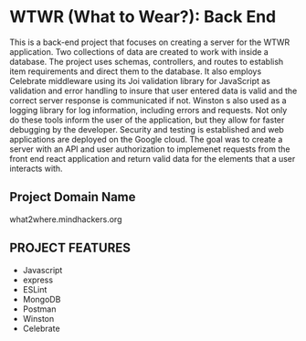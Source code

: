 # WTWR (What to Wear?): Back End
This is a back-end project that focuses on creating a server for the WTWR application. Two collections of data are created to work with inside a database. The project uses schemas, controllers, and routes to establish item requirements and direct them to the database. It also employs Celebrate middleware using its Joi validation library for JavaScript as validation and error handling to insure that user entered data is valid and the correct server response is communicated if not. Winston s also used as a logging library for log information, including errors and requests. Not only do these tools inform the user of the application, but they allow for faster debugging by the developer. Security and testing is established and web applications are deployed on the Google cloud. The goal was to create a server with an API and user authorization to implemenet requests from the front end react application and return valid data for the elements that a user interacts with.

## Project Domain Name
what2where.mindhackers.org

## PROJECT FEATURES
* Javascript
* express
* ESLint
* MongoDB
* Postman
* Winston
* Celebrate


